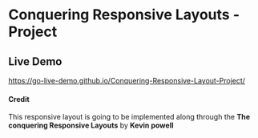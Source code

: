 # Conquering Responsive Layouts - Project

## Live Demo
https://go-live-demo.github.io/Conquering-Responsive-Layout-Project/

#### Credit
This responsive layout is going to be implemented along through the **The conquering Responsive Layouts** by **Kevin powell**  